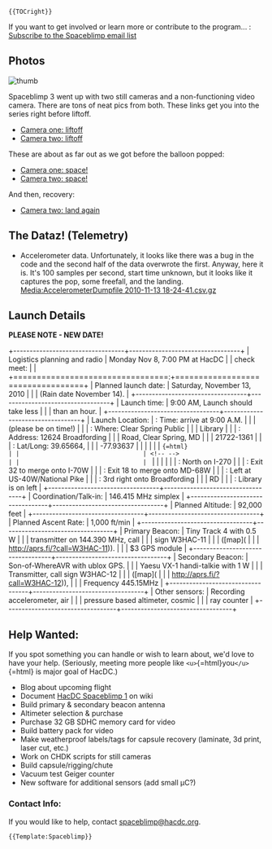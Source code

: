 ```{=mediawiki}
{{TOCright}}
```

If you want to get involved or learn more or contribute to the program...
:   [Subscribe to the Spaceblimp email
    list](http://hacdc.org/mailman/listinfo/spaceblimp)

## Photos

![ thumb](_SB3_teaser_image.jpg " thumb")

Spaceblimp 3 went up with two still cameras and a non-functioning video
camera. There are tons of neat pics from both. These links get you into
the series right before liftoff.

-   [Camera one:
    liftoff](http://gallery.jbwa.net/SpaceBlimp/SB3/Camera1/?g2_page=11)
-   [Camera two:
    liftoff](http://gallery.jbwa.net/SpaceBlimp/SB3/Camera2/?g2_page=6)

These are about as far out as we got before the balloon popped:

-   [Camera one:
    space!](http://gallery.jbwa.net/SpaceBlimp/SB3/Camera1/?g2_page=30)
-   [Camera two:
    space!](http://gallery.jbwa.net/SpaceBlimp/SB3/Camera2/?g2_page=38)

And then, recovery:

-   [Camera two: land
    again](http://gallery.jbwa.net/SpaceBlimp/SB3/Camera2/?g2_page=63)

## The Dataz! (Telemetry)

-   Accelerometer data. Unfortunately, it looks like there was a bug in
    the code and the second half of the data overwrote the first.
    Anyway, here it is. It's 100 samples per second, start time unknown,
    but it looks like it captures the pop, some freefall, and the
    landing. [Media:AccelerometerDumpfile 2010-11-13
    18-24-41.csv.gz](Media:AccelerometerDumpfile_2010-11-13_18-24-41.csv.gz)

## Launch Details

**PLEASE NOTE - NEW DATE!**

+----------------------------------+----------------------------------+
| Logistics planning and radio     | Monday Nov 8, 7:00 PM at HacDC   |
| check meet:                      |                                  |
+=================================:+==================================+
| Planned launch date:             | Saturday, November 13, 2010      |
|                                  | (Rain date November 14).         |
+----------------------------------+----------------------------------+
| Launch time:                     | 9:00 AM, Launch should take less |
|                                  | than an hour.                    |
+----------------------------------+----------------------------------+
| Launch Location:                 | :   Time: arrive at 9:00 A.M.    |
|                                  |     (please be on time!)         |
|                                  | :   Where: Clear Spring Public   |
|                                  |     Library                      |
|                                  | :   Address: 12624 Broadfording  |
|                                  |     Road, Clear Spring, MD       |
|                                  |     21722-1361                   |
|                                  | :   Lat/Long: 39.65664,          |
|                                  |     -77.93637                    |
|                                  |                                  |
|                                  | ```{=html}                       |
|                                  | <!-- -->                         |
|                                  | ```                              |
|                                  |                                  |
|                                  | :   North on I-270               |
|                                  | :   Exit 32 to merge onto I-70W  |
|                                  | :   Exit 18 to merge onto MD-68W |
|                                  | :   Left at US-40W/National Pike |
|                                  | :   3rd right onto Broadfording  |
|                                  |     RD                           |
|                                  | :   Library is on left           |
+----------------------------------+----------------------------------+
| Coordination/Talk-in:            | 146.415 MHz simplex              |
+----------------------------------+----------------------------------+
| Planned Altitude:                | 92,000 feet                      |
+----------------------------------+----------------------------------+
| Planned Ascent Rate:             | 1,000 ft/min                     |
+----------------------------------+----------------------------------+
| Primary Beacon:                  | Tiny Track 4 with 0.5 W          |
|                                  | transmitter on 144.390 MHz, call |
|                                  | sign W3HAC-11                    |
|                                  | ([map](                          |
|                                  | http://aprs.fi/?call=W3HAC-11)). |
|                                  | \$3 GPS module                   |
+----------------------------------+----------------------------------+
| Secondary Beacon:                | Son-of-WhereAVR with ublox GPS.  |
|                                  | Yaesu VX-1 handi-talkie with 1 W |
|                                  | Transmitter, call sign W3HAC-12  |
|                                  | ([map](                          |
|                                  | http://aprs.fi/?call=W3HAC-12)), |
|                                  | Frequency 445.15MHz              |
+----------------------------------+----------------------------------+
| Other sensors:                   | Recording accelerometer, air     |
|                                  | pressure based altimeter, cosmic |
|                                  | ray counter                      |
+----------------------------------+----------------------------------+

## Help Wanted:

If you spot something you can handle or wish to learn about, we'd love
to have your help. (Seriously, meeting more people like
`<u>`{=html}you`</u>`{=html} is major goal of HacDC.)

-   Blog about upcoming flight
-   Document [HacDC Spaceblimp 1](HacDC_Spaceblimp_1) on wiki
-   Build primary & secondary beacon antenna
-   Altimeter selection & purchase
-   Purchase 32 GB SDHC memory card for video
-   Build battery pack for video
-   Make weatherproof labels/tags for capsule recovery (laminate, 3d
    print, laser cut, etc.)
-   Work on CHDK scripts for still cameras
-   Build capsule/rigging/chute
-   Vacuum test Geiger counter
-   New software for additional sensors (add small μC?)

### Contact Info:

If you would like to help, contact spaceblimp@hacdc.org.

```{=mediawiki}
{{Template:Spaceblimp}}
```
